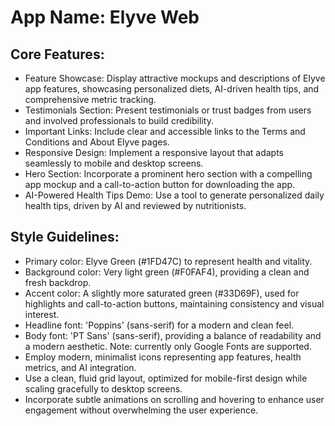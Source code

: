 # **App Name**: Elyve Web

## Core Features:

- Feature Showcase: Display attractive mockups and descriptions of Elyve app features, showcasing personalized diets, AI-driven health tips, and comprehensive metric tracking.
- Testimonials Section: Present testimonials or trust badges from users and involved professionals to build credibility.
- Important Links: Include clear and accessible links to the Terms and Conditions and About Elyve pages.
- Responsive Design: Implement a responsive layout that adapts seamlessly to mobile and desktop screens.
- Hero Section: Incorporate a prominent hero section with a compelling app mockup and a call-to-action button for downloading the app.
- AI-Powered Health Tips Demo: Use a tool to generate personalized daily health tips, driven by AI and reviewed by nutritionists.

## Style Guidelines:

- Primary color: Elyve Green (#1FD47C) to represent health and vitality.
- Background color: Very light green (#F0FAF4), providing a clean and fresh backdrop.
- Accent color: A slightly more saturated green (#33D69F), used for highlights and call-to-action buttons, maintaining consistency and visual interest.
- Headline font: 'Poppins' (sans-serif) for a modern and clean feel.
- Body font: 'PT Sans' (sans-serif), providing a balance of readability and a modern aesthetic. Note: currently only Google Fonts are supported.
- Employ modern, minimalist icons representing app features, health metrics, and AI integration.
- Use a clean, fluid grid layout, optimized for mobile-first design while scaling gracefully to desktop screens.
- Incorporate subtle animations on scrolling and hovering to enhance user engagement without overwhelming the user experience.